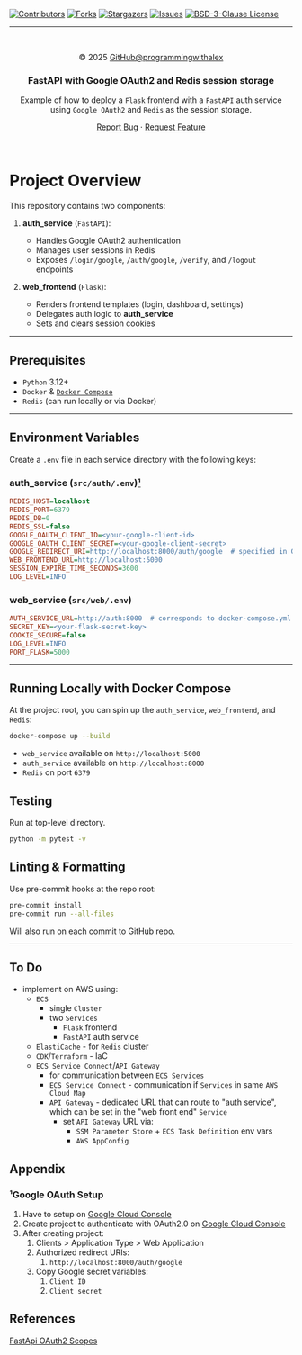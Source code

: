 <a id="readme-top"></a>

[![Contributors][contributors-shield]][contributors-url]
[![Forks][forks-shield]][forks-url]
[![Stargazers][stars-shield]][stars-url]
[![Issues][issues-shield]][issues-url]
[![BSD-3-Clause License][license-shield]][license-url]

---

<br/>
<div align="center">

© 2025 [GitHub@programmingwithalex](https://github.com/programmingwithalex)

### FastAPI with Google OAuth2 and Redis session storage

Example of how to deploy a `Flask` frontend with a `FastAPI` auth service using `Google OAuth2` and `Redis` as the session storage.

[Report Bug](https://github.com/programmingwithalex/fastapi_with_google_oauth_and_redis_sessions/issues/new?labels=bug&template=bug-report---.md) · [Request Feature](https://github.com/programmingwithalex/fastapi_with_google_oauth_and_redis_sessions/issues/new?labels=enhancement&template=feature-request---.md)

</div>
<br/>

# Project Overview

This repository contains two components:

1. **auth_service** (`FastAPI`):
   - Handles Google OAuth2 authentication
   - Manages user sessions in Redis
   - Exposes `/login/google`, `/auth/google`, `/verify`, and `/logout` endpoints

2. **web_frontend** (`Flask`):
   - Renders frontend templates (login, dashboard, settings)
   - Delegates auth logic to **auth_service**
   - Sets and clears session cookies

---

## Prerequisites

- `Python` 3.12+
- `Docker` & [`Docker Compose`](https://www.docker.com/products/docker-desktop/)
- `Redis` (can run locally or via Docker)

---

## Environment Variables

Create a `.env` file in each service directory with the following keys:

### auth_service (`src/auth/.env`)<a href="#appendix">¹</a>

```ini
REDIS_HOST=localhost
REDIS_PORT=6379
REDIS_DB=0
REDIS_SSL=false
GOOGLE_OAUTH_CLIENT_ID=<your-google-client-id>
GOOGLE_OAUTH_CLIENT_SECRET=<your-google-client-secret>
GOOGLE_REDIRECT_URI=http://localhost:8000/auth/google  # specified in Google Cloud as Redirect URI
WEB_FRONTEND_URL=http://localhost:5000
SESSION_EXPIRE_TIME_SECONDS=3600
LOG_LEVEL=INFO
```

### web_service (`src/web/.env`)

```ini
AUTH_SERVICE_URL=http://auth:8000  # corresponds to docker-compose.yml
SECRET_KEY=<your-flask-secret-key>
COOKIE_SECURE=false
LOG_LEVEL=INFO
PORT_FLASK=5000
```

---

## Running Locally with Docker Compose

At the project root, you can spin up the `auth_service`, `web_frontend`, and `Redis`:

```bash
docker-compose up --build
```

- `web_service` available on `http://localhost:5000`
- `auth_service` available on `http://localhost:8000`
- `Redis` on port `6379`

## Testing

Run at top-level directory.

```bash
python -m pytest -v
```

## Linting & Formatting

Use pre-commit hooks at the repo root:

```bash
pre-commit install
pre-commit run --all-files
```

Will also run on each commit to GitHub repo.

---

## To Do

- implement on AWS using:
   - `ECS`
      - single `Cluster`
      - two `Services`
         - `Flask` frontend
         - `FastAPI` auth service
   - `ElastiCache` - for `Redis` cluster
   - `CDK`/`Terraform` - IaC
   - `ECS Service Connect`/`API Gateway`
      - for communication between `ECS Services`
      - `ECS Service Connect` - communication if `Services` in same `AWS Cloud Map`
      - `API Gateway` - dedicated URL that can route to "auth service", which can be set in the "web front end" `Service`
         - set `API Gateway` URL via:
            - `SSM Parameter Store` + `ECS Task Definition` env vars
            - `AWS AppConfig`

## Appendix

### ¹Google OAuth Setup

1. Have to setup on [Google Cloud Console](https://console.cloud.google.com)
2. Create project to authenticate with OAuth2.0 on [Google Cloud Console](https://console.cloud.google.com/auth/overview)
3. After creating project:
   1. Clients > Application Type > Web Application
   2. Authorized redirect URIs:
      1. `http://localhost:8000/auth/google`
   3. Copy Google secret variables:
      1. `Client ID`
      2. `Client secret`

## References

[FastApi OAuth2 Scopes](https://fastapi.tiangolo.com/advanced/security/oauth2-scopes/)

[contributors-shield]: https://img.shields.io/github/contributors/programmingwithalex/fastapi_with_google_oauth_and_redis_sessions?style=for-the-badge
[contributors-url]: https://github.com/programmingwithalex/fastapi_with_google_oauth_and_redis_sessions/graphs/contributors
[forks-shield]: https://img.shields.io/github/forks/programmingwithalex/fastapi_with_google_oauth_and_redis_sessions?style=for-the-badge
[forks-url]: https://github.com/programmingwithalex/fastapi_with_google_oauth_and_redis_sessions/network/members
[stars-shield]: https://img.shields.io/github/stars/programmingwithalex/fastapi_with_google_oauth_and_redis_sessions?style=for-the-badge
[stars-url]: https://github.com/programmingwithalex/fastapi_with_google_oauth_and_redis_sessions/stargazers
[issues-shield]: https://img.shields.io/github/issues/programmingwithalex/fastapi_with_google_oauth_and_redis_sessions?style=for-the-badge
[issues-url]: https://github.com/programmingwithalex/fastapi_with_google_oauth_and_redis_sessions/issues
[license-shield]: https://img.shields.io/github/license/programmingwithalex/fastapi_with_google_oauth_and_redis_sessions.svg?style=for-the-badge
[license-url]: https://github.com/programmingwithalex/fastapi_with_google_oauth_and_redis_sessions/blob/main/LICENSE
